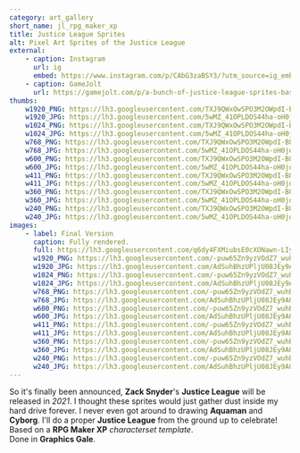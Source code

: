 ```yaml
---
category: art_gallery
short_name: jl_rpg_maker_xp
title: Justice League Sprites
alt: Pixel Art Sprites of the Justice League
external:
    - caption: Instagram
      url: ig
      embed: https://www.instagram.com/p/CAbG3zaBSY3/?utm_source=ig_embed&amp;utm_campaign=loading
    - caption: GameJolt
      url: https://gamejolt.com/p/a-bunch-of-justice-league-sprites-based-on-a-rpg-maker-xp-character-esssnvxd
thumbs:
    w1920_PNG: https://lh3.googleusercontent.com/TXJ9QWxOwSPO3M2OWpdI-B8bhOtgt33egV712grx_lVKn9a8LCAvDd3UeBMkwbF_YR1NL-8Yzpn81eVXnE2NDepQN2h6yvsv1nO42_SoAdgFIltsfM4pJINXfBd5cFzO7uQ13wiz6w=w355
    w1920_JPG: https://lh3.googleusercontent.com/5wMZ_41OPLDOS44ha-oH0joFgL8zS0U3eg8uVbHpKkz25_OcftJP-_ddnCsVbrUUHwk52oXnCc-r3YzE2vPA9mH61sfSrxcGfoGtTgLCCM1rrSX_N5YNbflWmUOnBh0gIpUgVxO4PQ=w355
    w1024_PNG: https://lh3.googleusercontent.com/TXJ9QWxOwSPO3M2OWpdI-B8bhOtgt33egV712grx_lVKn9a8LCAvDd3UeBMkwbF_YR1NL-8Yzpn81eVXnE2NDepQN2h6yvsv1nO42_SoAdgFIltsfM4pJINXfBd5cFzO7uQ13wiz6w=w284
    w1024_JPG: https://lh3.googleusercontent.com/5wMZ_41OPLDOS44ha-oH0joFgL8zS0U3eg8uVbHpKkz25_OcftJP-_ddnCsVbrUUHwk52oXnCc-r3YzE2vPA9mH61sfSrxcGfoGtTgLCCM1rrSX_N5YNbflWmUOnBh0gIpUgVxO4PQ=w284
    w768_PNG: https://lh3.googleusercontent.com/TXJ9QWxOwSPO3M2OWpdI-B8bhOtgt33egV712grx_lVKn9a8LCAvDd3UeBMkwbF_YR1NL-8Yzpn81eVXnE2NDepQN2h6yvsv1nO42_SoAdgFIltsfM4pJINXfBd5cFzO7uQ13wiz6w=w213
    w768_JPG: https://lh3.googleusercontent.com/5wMZ_41OPLDOS44ha-oH0joFgL8zS0U3eg8uVbHpKkz25_OcftJP-_ddnCsVbrUUHwk52oXnCc-r3YzE2vPA9mH61sfSrxcGfoGtTgLCCM1rrSX_N5YNbflWmUOnBh0gIpUgVxO4PQ=w213
    w600_PNG: https://lh3.googleusercontent.com/TXJ9QWxOwSPO3M2OWpdI-B8bhOtgt33egV712grx_lVKn9a8LCAvDd3UeBMkwbF_YR1NL-8Yzpn81eVXnE2NDepQN2h6yvsv1nO42_SoAdgFIltsfM4pJINXfBd5cFzO7uQ13wiz6w=w166
    w600_JPG: https://lh3.googleusercontent.com/5wMZ_41OPLDOS44ha-oH0joFgL8zS0U3eg8uVbHpKkz25_OcftJP-_ddnCsVbrUUHwk52oXnCc-r3YzE2vPA9mH61sfSrxcGfoGtTgLCCM1rrSX_N5YNbflWmUOnBh0gIpUgVxO4PQ=w166
    w411_PNG: https://lh3.googleusercontent.com/TXJ9QWxOwSPO3M2OWpdI-B8bhOtgt33egV712grx_lVKn9a8LCAvDd3UeBMkwbF_YR1NL-8Yzpn81eVXnE2NDepQN2h6yvsv1nO42_SoAdgFIltsfM4pJINXfBd5cFzO7uQ13wiz6w=w114
    w411_JPG: https://lh3.googleusercontent.com/5wMZ_41OPLDOS44ha-oH0joFgL8zS0U3eg8uVbHpKkz25_OcftJP-_ddnCsVbrUUHwk52oXnCc-r3YzE2vPA9mH61sfSrxcGfoGtTgLCCM1rrSX_N5YNbflWmUOnBh0gIpUgVxO4PQ=w114
    w360_PNG: https://lh3.googleusercontent.com/TXJ9QWxOwSPO3M2OWpdI-B8bhOtgt33egV712grx_lVKn9a8LCAvDd3UeBMkwbF_YR1NL-8Yzpn81eVXnE2NDepQN2h6yvsv1nO42_SoAdgFIltsfM4pJINXfBd5cFzO7uQ13wiz6w=w100
    w360_JPG: https://lh3.googleusercontent.com/5wMZ_41OPLDOS44ha-oH0joFgL8zS0U3eg8uVbHpKkz25_OcftJP-_ddnCsVbrUUHwk52oXnCc-r3YzE2vPA9mH61sfSrxcGfoGtTgLCCM1rrSX_N5YNbflWmUOnBh0gIpUgVxO4PQ=w100
    w240_PNG: https://lh3.googleusercontent.com/TXJ9QWxOwSPO3M2OWpdI-B8bhOtgt33egV712grx_lVKn9a8LCAvDd3UeBMkwbF_YR1NL-8Yzpn81eVXnE2NDepQN2h6yvsv1nO42_SoAdgFIltsfM4pJINXfBd5cFzO7uQ13wiz6w=w66
    w240_JPG: https://lh3.googleusercontent.com/5wMZ_41OPLDOS44ha-oH0joFgL8zS0U3eg8uVbHpKkz25_OcftJP-_ddnCsVbrUUHwk52oXnCc-r3YzE2vPA9mH61sfSrxcGfoGtTgLCCM1rrSX_N5YNbflWmUOnBh0gIpUgVxO4PQ=w66
images:
    - label: Final Version
      caption: Fully rendered.
      full: https://lh3.googleusercontent.com/q6dy4FXMiubsE0cXONawn-LIy_D-FEhIdRzUfKAHqa01aByYyULjyPfC-eltRgEVGLCSJOMmgnJryyi8yur5qD__MQxQDnD9VIPKNAiZTbHUuLxSFZY1yR2xaD5yDneleNOT-n-qlA=w1080-h1080
      w1920_PNG: https://lh3.googleusercontent.com/-puw65Zn9yzVOdZ7_wuhBFpJFfNHXwEwoVfLDmjOvZtaeyu-xkaqLEOaO3w6KrJy0WpIl5WHtpcDdyd1WFDQf-AnA1_iCb4NXGpYGGJp1tZh-m5rwzrIYXuHS2K-x3SuuYxg26ahgA=w850
      w1920_JPG: https://lh3.googleusercontent.com/AdSuhBhzUPljU08JEy9A0EW_actDB4ZrS5fiUdgqbLSHppWbUtLMN2HsHu0HWIUIFA5KUNBRf4rJNI6WreoYBGzCKvU4B7u5MF2KrXsrEGoJ1CGbw9jgL2uN0Gzc9SU61w4vGNePSQ=w850
      w1024_PNG: https://lh3.googleusercontent.com/-puw65Zn9yzVOdZ7_wuhBFpJFfNHXwEwoVfLDmjOvZtaeyu-xkaqLEOaO3w6KrJy0WpIl5WHtpcDdyd1WFDQf-AnA1_iCb4NXGpYGGJp1tZh-m5rwzrIYXuHS2K-x3SuuYxg26ahgA=w711
      w1024_JPG: https://lh3.googleusercontent.com/AdSuhBhzUPljU08JEy9A0EW_actDB4ZrS5fiUdgqbLSHppWbUtLMN2HsHu0HWIUIFA5KUNBRf4rJNI6WreoYBGzCKvU4B7u5MF2KrXsrEGoJ1CGbw9jgL2uN0Gzc9SU61w4vGNePSQ=w711
      w768_PNG: https://lh3.googleusercontent.com/-puw65Zn9yzVOdZ7_wuhBFpJFfNHXwEwoVfLDmjOvZtaeyu-xkaqLEOaO3w6KrJy0WpIl5WHtpcDdyd1WFDQf-AnA1_iCb4NXGpYGGJp1tZh-m5rwzrIYXuHS2K-x3SuuYxg26ahgA=w533
      w768_JPG: https://lh3.googleusercontent.com/AdSuhBhzUPljU08JEy9A0EW_actDB4ZrS5fiUdgqbLSHppWbUtLMN2HsHu0HWIUIFA5KUNBRf4rJNI6WreoYBGzCKvU4B7u5MF2KrXsrEGoJ1CGbw9jgL2uN0Gzc9SU61w4vGNePSQ=w533
      w600_PNG: https://lh3.googleusercontent.com/-puw65Zn9yzVOdZ7_wuhBFpJFfNHXwEwoVfLDmjOvZtaeyu-xkaqLEOaO3w6KrJy0WpIl5WHtpcDdyd1WFDQf-AnA1_iCb4NXGpYGGJp1tZh-m5rwzrIYXuHS2K-x3SuuYxg26ahgA=w416
      w600_JPG: https://lh3.googleusercontent.com/AdSuhBhzUPljU08JEy9A0EW_actDB4ZrS5fiUdgqbLSHppWbUtLMN2HsHu0HWIUIFA5KUNBRf4rJNI6WreoYBGzCKvU4B7u5MF2KrXsrEGoJ1CGbw9jgL2uN0Gzc9SU61w4vGNePSQ=w416
      w411_PNG: https://lh3.googleusercontent.com/-puw65Zn9yzVOdZ7_wuhBFpJFfNHXwEwoVfLDmjOvZtaeyu-xkaqLEOaO3w6KrJy0WpIl5WHtpcDdyd1WFDQf-AnA1_iCb4NXGpYGGJp1tZh-m5rwzrIYXuHS2K-x3SuuYxg26ahgA=w285
      w411_JPG: https://lh3.googleusercontent.com/AdSuhBhzUPljU08JEy9A0EW_actDB4ZrS5fiUdgqbLSHppWbUtLMN2HsHu0HWIUIFA5KUNBRf4rJNI6WreoYBGzCKvU4B7u5MF2KrXsrEGoJ1CGbw9jgL2uN0Gzc9SU61w4vGNePSQ=w285
      w360_PNG: https://lh3.googleusercontent.com/-puw65Zn9yzVOdZ7_wuhBFpJFfNHXwEwoVfLDmjOvZtaeyu-xkaqLEOaO3w6KrJy0WpIl5WHtpcDdyd1WFDQf-AnA1_iCb4NXGpYGGJp1tZh-m5rwzrIYXuHS2K-x3SuuYxg26ahgA=w250
      w360_JPG: https://lh3.googleusercontent.com/AdSuhBhzUPljU08JEy9A0EW_actDB4ZrS5fiUdgqbLSHppWbUtLMN2HsHu0HWIUIFA5KUNBRf4rJNI6WreoYBGzCKvU4B7u5MF2KrXsrEGoJ1CGbw9jgL2uN0Gzc9SU61w4vGNePSQ=w250
      w240_PNG: https://lh3.googleusercontent.com/-puw65Zn9yzVOdZ7_wuhBFpJFfNHXwEwoVfLDmjOvZtaeyu-xkaqLEOaO3w6KrJy0WpIl5WHtpcDdyd1WFDQf-AnA1_iCb4NXGpYGGJp1tZh-m5rwzrIYXuHS2K-x3SuuYxg26ahgA=w166
      w240_JPG: https://lh3.googleusercontent.com/AdSuhBhzUPljU08JEy9A0EW_actDB4ZrS5fiUdgqbLSHppWbUtLMN2HsHu0HWIUIFA5KUNBRf4rJNI6WreoYBGzCKvU4B7u5MF2KrXsrEGoJ1CGbw9jgL2uN0Gzc9SU61w4vGNePSQ=w166
---
```


So it's finally been announced, **Zack Snyder**'s **Justice League** will be released in *2021*.
I thought these sprites would just gather dust inside my hard drive forever.
I never even got around to drawing **Aquaman** and **Cyborg**.
I'll do a proper **Justice League** from the ground up to celebrate!  
Based on a **RPG Maker XP** *characterset template*.  
Done in **Graphics Gale**.
